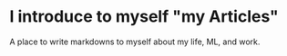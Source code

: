 # I introduce to myself "my Articles"

A place to write markdowns to myself about my life, ML, and work.
